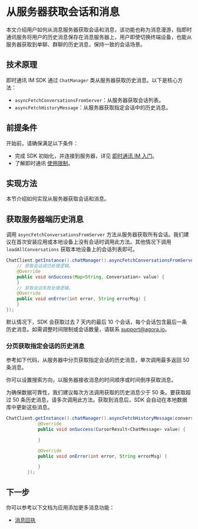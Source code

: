 # 从服务器获取会话和消息

本文介绍用户如何从消息服务器获取会话和消息，该功能也称为消息漫游，指即时通讯服务将用户的历史消息保存在消息服务器上，用户即使切换终端设备，也能从服务器获取到单聊、群聊的历史消息，保持一致的会话场景。

## 技术原理

即时通讯 IM SDK 通过 `ChatManager` 类从服务器获取历史消息。以下是核心方法：

- `asyncFetchConversationsFromServer`：从服务器获取会话列表。
- `asyncFetchHistoryMessage`：从服务器获取指定会话中的历史消息。

## 前提条件

开始前，请确保满足以下条件：

- 完成 SDK 初始化，并连接到服务器，详见 [即时通讯 IM 入门](https://docs.agora.io/en/agora-chat/agora_chat_get_started_android?platform=Android)。
- 了解即时通讯 [使用限制](https://docs.agora.io/en/agora-chat/agora_chat_limitation?platform=Android)。

## 实现方法

本节介绍如何实现从服务器获取会话和消息。

## 获取服务器端历史消息

调用 `asyncFetchConversationsFromServer` 方法从服务器获取所有会话。我们建议在首次安装应用或本地设备上没有会话时调用此方法。其他情况下调用 `loadAllConversations` 获取本地设备上的会话列表即可。

```java
ChatClient.getInstance().chatManager().asyncFetchConversationsFromServer(new ValueCallBack<Map<String, Conversation>>() {
    // 获取会话成功处理逻辑。
    @Override
    public void onSuccess(Map<String, Conversation> value) {
    }
    // 获取会话失败处理逻辑。
    @Override
    public void onError(int error, String errorMsg) {
    }
});
```

默认情况下，SDK 会获取过去 7 天内的最后 10 个会话，每个会话包含最后一条历史消息。如需调整时间限制或会话数量，请联系 [support@agora.io](mailto:support@agora.io)。

### 分页获取指定会话的历史消息

参考如下代码，从服务器中分页获取指定会话的历史消息，单次调用最多返回 50 条消息。

你可以设置搜索方向，以服务器接收消息的时间顺序或时间倒序获取消息。

为确保数据可靠性，我们建议每次方法调用获取的历史消息少于 50 条。要获取超过 50 条历史消息，请多次调用此方法。获取到消息后，SDK 会自动在本地数据库中更新这些消息。

```java
ChatClient.getInstance().chatManager().asyncFetchHistoryMessage(conversationId, conversationType, pageSize, startMsgId, new ValueCallBack<CursorResult<ChatMessage>>() {
            @Override
            public void onSuccess(CursorResult<ChatMessage> value) {

            }

            @Override
            public void onError(int error, String errorMsg) {

            }
        });
```

## 下一步

你可以参考以下文档为应用添加更多消息功能：

- [消息回执](https://docs.agora.io/en/agora-chat/agora_chat_message_receipt_android?platform=Android)